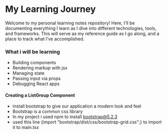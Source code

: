 # My Learning Journey

Welcome to my personal learning notes repository! Here, I'll be documenting everything I learn as I dive into different technologies, tools, and frameworks. This will serve as my reference guide as I go along, and a place to track what I’ve accomplished.

### What i will be learning

- Building components
- Rendering markup with jsx
- Managing state
- Passing input via props
- Debugging React apps

#### Creating a ListGroup Component

- install bootstrap to give our application a modern look and feel
- Bootstrap is a common css library
- In my project i used npm to install bootstrap@5.2.3
- used this line {import "bootstrap/dist/css/bootstrap-grid.css";} to import it to main.tsx
